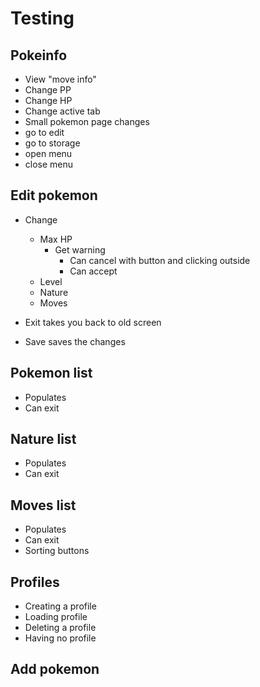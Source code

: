 # Testing




## Pokeinfo
* View "move info"
* Change PP
* Change HP
* Change active tab
* Small pokemon page changes
* go to edit
* go to storage
* open menu
* close menu

## Edit pokemon
* Change
  * Max HP
    * Get warning
      * Can cancel with button and clicking outside
      * Can accept
  * Level
  * Nature
  * Moves
  
* Exit takes you back to old screen
* Save saves the changes

## Pokemon list
* Populates
* Can exit

## Nature list
* Populates
* Can exit

## Moves list
* Populates
* Can exit
* Sorting buttons

## Profiles
* Creating a profile
* Loading profile
* Deleting a profile
* Having no profile

## Add pokemon
